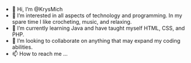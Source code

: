 - 👋 Hi, I’m @KrysMich
- 👀 I’m interested in all aspects of technology and programming. In my spare time I like crocheting, music, and relaxing.
- 🌱 I’m currently learning Java and have taught myself HTML, CSS, and PHP.
- 💞️ I’m looking to collaborate on anything that may expand my coding abilities.
- 📫 How to reach me ...

<!---
KrysMich/KrysMich is a ✨ special ✨ repository because its `README.md` (this file) appears on your GitHub profile.
You can click the Preview link to take a look at your changes.
--->
